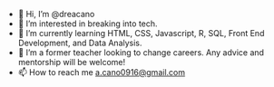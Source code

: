 - 👋 Hi, I’m @dreacano
- 👀 I’m interested in breaking into tech.
- 🌱 I’m currently learning HTML, CSS, Javascript, R, SQL, Front End Development, and Data Analysis.
- 💞️ I’m a former teacher looking to change careers. Any advice and mentorship will be welcome!
- 📫 How to reach me a.cano0916@gmail.com

<!---
dreacano/dreacano is a ✨ special ✨ repository because its `README.md` (this file) appears on your GitHub profile.
You can click the Preview link to take a look at your changes.
--->
